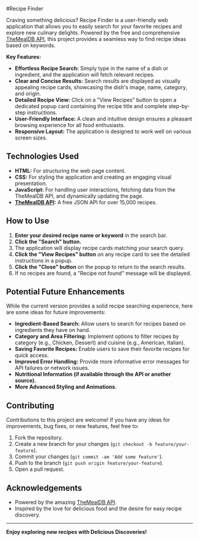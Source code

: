 #Recipe Finder

Craving something delicious? Recipe Finder is a user-friendly web application that allows you to easily search for your favorite recipes and explore new culinary delights. Powered by the free and comprehensive [TheMealDB API](https://www.themealdb.com/), this project provides a seamless way to find recipe ideas based on keywords.

**Key Features:**

* **Effortless Recipe Search:** Simply type in the name of a dish or ingredient, and the application will fetch relevant recipes.
* **Clear and Concise Results:** Search results are displayed as visually appealing recipe cards, showcasing the dish's image, name, category, and origin.
* **Detailed Recipe View:** Click on a "View Recipes" button to open a dedicated popup card containing the recipe title and complete step-by-step instructions.
* **User-Friendly Interface:** A clean and intuitive design ensures a pleasant browsing experience for all food enthusiasts.
* **Responsive Layout:** The application is designed to work well on various screen sizes.

## Technologies Used

* **HTML:** For structuring the web page content.
* **CSS:** For styling the application and creating an engaging visual presentation.
* **JavaScript:** For handling user interactions, fetching data from the TheMealDB API, and dynamically updating the page.
* **[TheMealDB API](https://www.themealdb.com/):** A free JSON API for over 15,000 recipes.

## How to Use

1.  **Enter your desired recipe name or keyword** in the search bar.
2.  **Click the "Search" button.**
3.  The application will display recipe cards matching your search query.
4.  **Click the "View Recipes" button** on any recipe card to see the detailed instructions in a popup.
5.  **Click the "Close" button** on the popup to return to the search results.
6.  If no recipes are found, a "Recipe not found" message will be displayed.

## Potential Future Enhancements

While the current version provides a solid recipe searching experience, here are some ideas for future improvements:

* **Ingredient-Based Search:** Allow users to search for recipes based on ingredients they have on hand.
* **Category and Area Filtering:** Implement options to filter recipes by category (e.g., Chicken, Dessert) and cuisine (e.g., American, Italian).
* **Saving Favorite Recipes:** Enable users to save their favorite recipes for quick access.
* **Improved Error Handling:** Provide more informative error messages for API failures or network issues.
* **Nutritional Information (if available through the API or another source).**
* **More Advanced Styling and Animations.**

## Contributing

Contributions to this project are welcome! If you have any ideas for improvements, bug fixes, or new features, feel free to:

1.  Fork the repository.
2.  Create a new branch for your changes (`git checkout -b feature/your-feature`).
3.  Commit your changes (`git commit -am 'Add some feature'`).
4.  Push to the branch (`git push origin feature/your-feature`).
5.  Open a pull request.

## Acknowledgements

* Powered by the amazing [TheMealDB API](https://www.themealdb.com/).
* Inspired by the love for delicious food and the desire for easy recipe discovery.

---

**Enjoy exploring new recipes with Delicious Discoveries!**
